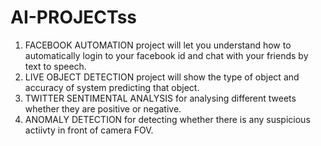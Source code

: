 # AI-PROJECTss
1. FACEBOOK AUTOMATION project will let you understand how to automatically login to your facebook id and chat with your friends by text to speech.
2. LIVE OBJECT DETECTION project will show the type of object and accuracy of system predicting that object.
3. TWITTER SENTIMENTAL ANALYSIS for analysing different tweets whether they are positive or negative.
4. ANOMALY DETECTION for detecting whether there is any suspicious actiivty in front of camera FOV.
